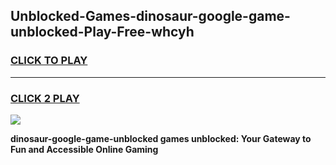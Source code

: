 
## Unblocked-Games-dinosaur-google-game-unblocked-Play-Free-whcyh
<h3>
<a href="https://premium76.site?title=dinosaur-google-game-unblocked&ref=15A">CLICK TO PLAY</a></h3>
<hr>

<h3>
<a href="https://premium76.site?title=dinosaur-google-game-unblocked&ref=15A">CLICK 2 PLAY</a>
  
</h3>

<a href="https://premium76.site?title=dinosaur-google-game-unblocked&ref=15A"><img src="https://clearcache.store/games.png"></a>


**dinosaur-google-game-unblocked games unblocked: Your Gateway to Fun and Accessible Online Gaming**
